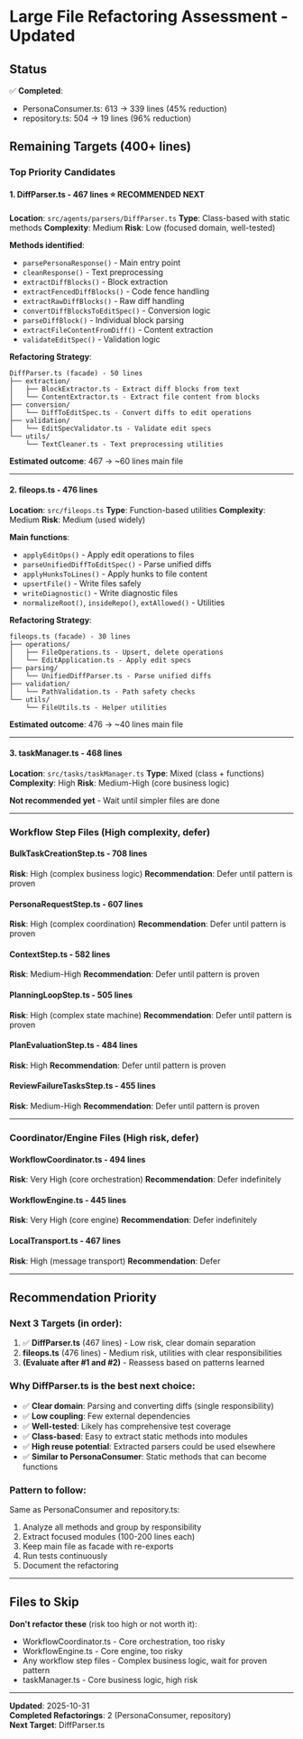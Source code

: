 # Large File Refactoring Assessment - Updated

## Status
✅ **Completed**: 
- PersonaConsumer.ts: 613 → 339 lines (45% reduction)
- repository.ts: 504 → 19 lines (96% reduction)

## Remaining Targets (400+ lines)

### Top Priority Candidates

#### 1. **DiffParser.ts** - 467 lines ⭐ RECOMMENDED NEXT
**Location**: `src/agents/parsers/DiffParser.ts`
**Type**: Class-based with static methods
**Complexity**: Medium
**Risk**: Low (focused domain, well-tested)

**Methods identified**:
- `parsePersonaResponse()` - Main entry point
- `cleanResponse()` - Text preprocessing
- `extractDiffBlocks()` - Block extraction
- `extractFencedDiffBlocks()` - Code fence handling
- `extractRawDiffBlocks()` - Raw diff handling
- `convertDiffBlocksToEditSpec()` - Conversion logic
- `parseDiffBlock()` - Individual block parsing
- `extractFileContentFromDiff()` - Content extraction
- `validateEditSpec()` - Validation logic

**Refactoring Strategy**:
```
DiffParser.ts (facade) - 50 lines
├── extraction/
│   ├── BlockExtractor.ts - Extract diff blocks from text
│   └── ContentExtractor.ts - Extract file content from blocks
├── conversion/
│   └── DiffToEditSpec.ts - Convert diffs to edit operations
├── validation/
│   └── EditSpecValidator.ts - Validate edit specs
└── utils/
    └── TextCleaner.ts - Text preprocessing utilities
```

**Estimated outcome**: 467 → ~60 lines main file

---

#### 2. **fileops.ts** - 476 lines
**Location**: `src/fileops.ts`
**Type**: Function-based utilities
**Complexity**: Medium
**Risk**: Medium (used widely)

**Main functions**:
- `applyEditOps()` - Apply edit operations to files
- `parseUnifiedDiffToEditSpec()` - Parse unified diffs
- `applyHunksToLines()` - Apply hunks to file content
- `upsertFile()` - Write files safely
- `writeDiagnostic()` - Write diagnostic files
- `normalizeRoot()`, `insideRepo()`, `extAllowed()` - Utilities

**Refactoring Strategy**:
```
fileops.ts (facade) - 30 lines
├── operations/
│   ├── FileOperations.ts - Upsert, delete operations
│   └── EditApplication.ts - Apply edit specs
├── parsing/
│   └── UnifiedDiffParser.ts - Parse unified diffs
├── validation/
│   └── PathValidation.ts - Path safety checks
└── utils/
    └── FileUtils.ts - Helper utilities
```

**Estimated outcome**: 476 → ~40 lines main file

---

#### 3. **taskManager.ts** - 468 lines
**Location**: `src/tasks/taskManager.ts`
**Type**: Mixed (class + functions)
**Complexity**: High
**Risk**: Medium-High (core business logic)

**Not recommended yet** - Wait until simpler files are done

---

### Workflow Step Files (High complexity, defer)

#### BulkTaskCreationStep.ts - 708 lines
**Risk**: High (complex business logic)
**Recommendation**: Defer until pattern is proven

#### PersonaRequestStep.ts - 607 lines
**Risk**: High (complex coordination)
**Recommendation**: Defer until pattern is proven

#### ContextStep.ts - 582 lines
**Risk**: Medium-High
**Recommendation**: Defer until pattern is proven

#### PlanningLoopStep.ts - 505 lines
**Risk**: High (complex state machine)
**Recommendation**: Defer until pattern is proven

#### PlanEvaluationStep.ts - 484 lines
**Risk**: High
**Recommendation**: Defer until pattern is proven

#### ReviewFailureTasksStep.ts - 455 lines
**Risk**: Medium-High
**Recommendation**: Defer until pattern is proven

---

### Coordinator/Engine Files (High risk, defer)

#### WorkflowCoordinator.ts - 494 lines
**Risk**: Very High (core orchestration)
**Recommendation**: Defer indefinitely

#### WorkflowEngine.ts - 445 lines
**Risk**: Very High (core engine)
**Recommendation**: Defer indefinitely

#### LocalTransport.ts - 467 lines
**Risk**: High (message transport)
**Recommendation**: Defer

---

## Recommendation Priority

### Next 3 Targets (in order):
1. ✅ **DiffParser.ts** (467 lines) - Low risk, clear domain separation
2. **fileops.ts** (476 lines) - Medium risk, utilities with clear responsibilities
3. **(Evaluate after #1 and #2)** - Reassess based on patterns learned

### Why DiffParser.ts is the best next choice:
- ✅ **Clear domain**: Parsing and converting diffs (single responsibility)
- ✅ **Low coupling**: Few external dependencies
- ✅ **Well-tested**: Likely has comprehensive test coverage
- ✅ **Class-based**: Easy to extract static methods into modules
- ✅ **High reuse potential**: Extracted parsers could be used elsewhere
- ✅ **Similar to PersonaConsumer**: Static methods that can become functions

### Pattern to follow:
Same as PersonaConsumer and repository.ts:
1. Analyze all methods and group by responsibility
2. Extract focused modules (100-200 lines each)
3. Keep main file as facade with re-exports
4. Run tests continuously
5. Document the refactoring

---

## Files to Skip

**Don't refactor these** (risk too high or not worth it):
- WorkflowCoordinator.ts - Core orchestration, too risky
- WorkflowEngine.ts - Core engine, too risky
- Any workflow step files - Complex business logic, wait for proven pattern
- taskManager.ts - Core business logic, high risk

---

**Updated**: 2025-10-31  
**Completed Refactorings**: 2 (PersonaConsumer, repository)  
**Next Target**: DiffParser.ts
